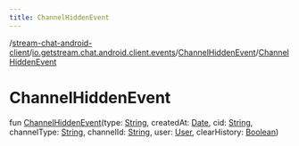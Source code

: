 ```yaml
---
title: ChannelHiddenEvent
---
```

/[stream-chat-android-client](../../index.md)/[io.getstream.chat.android.client.events](../index.md)/[ChannelHiddenEvent](index.md)/[ChannelHiddenEvent](ChannelHiddenEvent.md)  
  
  
  
# ChannelHiddenEvent  
fun [ChannelHiddenEvent](ChannelHiddenEvent.md)(type: [String](https://kotlinlang.org/api/latest/jvm/stdlib/kotlin/-string/index.html), createdAt: [Date](https://developer.android.com/reference/kotlin/java/util/Date.html), cid: [String](https://kotlinlang.org/api/latest/jvm/stdlib/kotlin/-string/index.html), channelType: [String](https://kotlinlang.org/api/latest/jvm/stdlib/kotlin/-string/index.html), channelId: [String](https://kotlinlang.org/api/latest/jvm/stdlib/kotlin/-string/index.html), user: [User](../../io.getstream.chat.android.client.models/User/index.md), clearHistory: [Boolean](https://kotlinlang.org/api/latest/jvm/stdlib/kotlin/-boolean/index.html))

